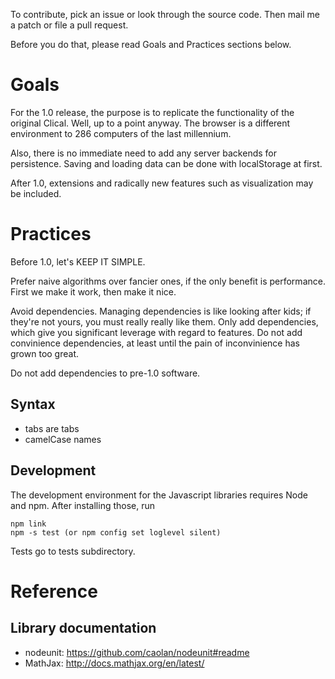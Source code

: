 To contribute, pick an issue or look through the source code. Then mail me a patch or file a pull request.

Before you do that, please read Goals and Practices sections below.

Goals
=====

For the 1.0 release, the purpose is to replicate the functionality of the original Clical. Well, up to a point anyway. The browser is a different environment to 286 computers of the last millennium.

Also, there is no immediate need to add any server backends for persistence. Saving and loading data can be done with localStorage at first.

After 1.0, extensions and radically new features such as visualization may be included.

Practices
=========

Before 1.0, let's KEEP IT SIMPLE.

Prefer naive algorithms over fancier ones, if the only benefit is performance. First we make it work, then make it nice.

Avoid dependencies. Managing dependencies is like looking after kids; if they're not yours, you must really really like them. Only add dependencies, which give you significant leverage with regard to features. Do not add convinience dependencies, at least until the pain of inconvinience has grown too great.

Do not add dependencies to pre-1.0 software.

Syntax
------

- tabs are tabs
- camelCase names

Development
-----------

The development environment for the Javascript libraries requires Node and
npm. After installing those, run

    npm link
    npm -s test (or npm config set loglevel silent)

Tests go to tests subdirectory.

Reference
=========

Library documentation
---------------------

- nodeunit: https://github.com/caolan/nodeunit#readme
- MathJax: http://docs.mathjax.org/en/latest/
